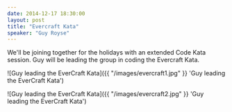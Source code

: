 ```yaml
---
date: 2014-12-17 18:30:00
layout: post
title: "Evercraft Kata"
speaker: "Guy Royse"
---
```


We'll be joining together for the holidays with an extended Code Kata session. Guy will be leading the group in coding the Evercraft Kata.

![Guy leading the EverCraft Kata]({{ "/images/evercraft1.jpg" }} 'Guy leading the EverCraft Kata')

![Guy leading the EverCraft Kata]({{ "/images/evercraft2.jpg" }} 'Guy leading the EverCraft Kata')
